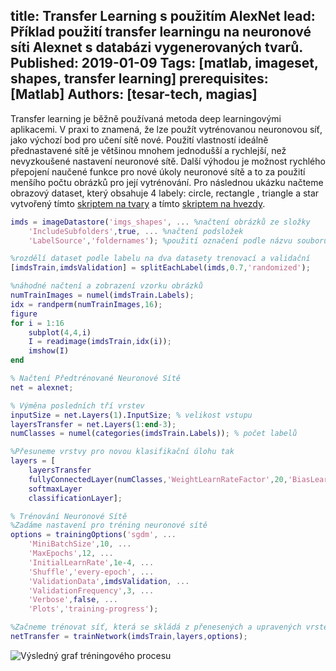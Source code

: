 title: Transfer Learning s použitím AlexNet
lead: Příklad použití transfer learningu na neuronové síti Alexnet s databázi vygenerovaných tvarů.
Published: 2019-01-09
Tags: [matlab, imageset, shapes, transfer learning]
prerequisites: [Matlab]
Authors: [tesar-tech, magias]
---

Transfer learning je běžně používaná metoda deep learningovými aplikacemi. V praxi to znamená, že lze použít vytrénovanou neuronovou síť, jako výchozí bod pro učení sítě nové. Použití vlastností ideálně přednastavené sítě je většinou mnohem jednodušší a rychlejší, než nevyzkoušené nastavení neuronové sítě. Další výhodou je možnost rychlého přepojení naučené funkce pro nové úkoly neuronové sítě a to za použití menšího počtu obrázků pro její vytrénování. Pro následnou ukázku načteme obrazový dataset, který obsahuje 4 labely: circle, rectangle , triangle a star vytvořený tímto [skriptem na tvary](https://zodoc.netlify.com/posts/en/creating_an_image_set_with_various_shapes) a tímto [skriptem na hvezdy](https://zodoc.netlify.com/posts/en/creating_an_imageset_of_random_stars).

``` matlab
imds = imageDatastore('imgs_shapes', ... %načtení obrázků ze složky
    'IncludeSubfolders',true, ... %načtení podsložek
    'LabelSource','foldernames'); %použití označení podle názvu souborů 

%rozdělí dataset podle labelu na dva datasety trenovací a validační
[imdsTrain,imdsValidation] = splitEachLabel(imds,0.7,'randomized');

%náhodné načtení a zobrazení vzorku obrázků
numTrainImages = numel(imdsTrain.Labels);
idx = randperm(numTrainImages,16);
figure
for i = 1:16
    subplot(4,4,i)
    I = readimage(imdsTrain,idx(i));
    imshow(I)
end

% Načtení Předtrénované Neuronové Sítě
net = alexnet;

% Výměna posledních tří vrstev 
inputSize = net.Layers(1).InputSize; % velikost vstupu
layersTransfer = net.Layers(1:end-3);
numClasses = numel(categories(imdsTrain.Labels)); % počet labelů

%Přesuneme vrstvy pro novou klasifikační úlohu tak
layers = [
    layersTransfer
    fullyConnectedLayer(numClasses,'WeightLearnRateFactor',20,'BiasLearnRateFactor',20)
    softmaxLayer
    classificationLayer];

% Trénování Neuronové Sítě
%Zadáme nastavení pro tréning neuronové sítě
options = trainingOptions('sgdm', ...
    'MiniBatchSize',10, ...
    'MaxEpochs',12, ... 
    'InitialLearnRate',1e-4, ...
    'Shuffle','every-epoch', ...
    'ValidationData',imdsValidation, ...
    'ValidationFrequency',3, ...
    'Verbose',false, ...
    'Plots','training-progress');

%Začneme trénovat síť, která se skládá z přenesených a upravených vrstev.
netTransfer = trainNetwork(imdsTrain,layers,options);
```
![Výsledný graf tréningového procesu](..media/2019-01-10-01-18-00.png)

